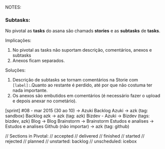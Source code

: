 NOTES:

### Subtasks:
No pivotal as **tasks** do asana são chamads **stories** e as **subtasks** de **tasks**.

Implicações:
  1. No pivotal as tasks não suportam descrição, comentários, anexos e subtasks
  2. Anexos ficam separados.

Soluções:
  1. Descrição de subtasks se tornam comentários na Storie com `[label]:`.Quanto ao restante é perdido, até por que não costuma ter nada importante.
  2. Os anexos são embutidos em comentários (é necessário fazer o upload e depois anexar no cometário).


[sprint] #08 - mar 2015 (30 ao 10) -> Azuki
Backlog Azuki                      -> azk    (tag: sandbox)
Backlog azk                        -> azk    (tag: azk)
Bizdev - Azuki                     -> Bizdev (tags: bizdev, azk)
Blog                               -> Blog
Brainstorm                         -> Brainstorm
Estudos e analises                 -> Estudos e analises
Github (não importar)              -> azk    (tag: github)

// Sections in Pivotal:
// accepted
// delivered
// finished
// started
// rejected
// planned
// unstarted: backlog
// unscheduled: icebox
